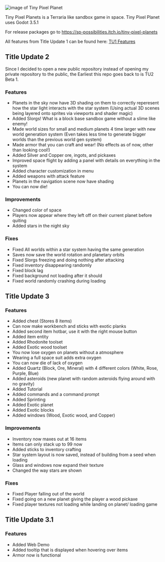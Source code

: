 ![image of Tiny Pixel Planet](https://img.itch.zone/aW1hZ2UvMTY1NzQ3Mi8xMjE1NTQ2Ni5wbmc=/original/sou%2Fzh.png)

Tiny Pixel Planets is a Terraria like sandbox game in space. 
Tiny Pixel Planet uses Godot 3.5.1

For release packages go to https://sp-possibilities.itch.io/tiny-pixel-planets

All features from Title Update 1 can be found here: [TU1 Features](https://sp-possibilities.itch.io/tiny-pixel-planets/devlog/422986/tiny-pixel-planets-major-update)

## Title Update 2
Since I decided to open a new public repository instead of opening my private repository to the public, the Earliest this repo goes back to is TU2 Beta 1.

### Features
- Planets in the sky now have 3D shading on them to correctly reperesent how the star light interacts with the star system (Using actual 3D scenes being layered onto sprites via viewports and shader magic)
- Added Slorgs! What is a block base sandbox game without a slime like enemy!
- Made world sizes for small and medium planets 4 time larger with new world generation system (Even takes less time to generate bigger worlds than the previous world gen system)
- Made armor that you can craft and wear! (No effects as of now, other than looking cool!)
- Added Silver and Copper ore, ingots, and pickaxes
- Improved space flight by adding a panel with details on everything in the system
- Added character customization in menu
- Added weapons with attack feature
- Planets in the navigation scene now have shading
- You can now die!

### Improvements
- Changed color of space
- Players now appear where they left off on their current planet before quiting
- Added stars in the night sky

### Fixes
- Fixed All worlds within a star system having the same generation
- Saves now save the world rotation and planetary orbits
- Fixed Slorgs freezing and doing nothing after attacking
- Fixed inventory disappearing randomly
- Fixed block lag
- Fixed background not loading after it should
- Fixed world randomly crashing during loading

## Title Update 3
### Features
- Added chest (Stores 8 items)
- Can now make workbench and sticks with exotic planks
- Added second item hotbar, use it with the right mouse button
- Added item entity
- Added Rhodonite toolset
- Added Exotic wood toolset
- You now lose oxygen on planets without a atmosphere
- Wearing a full space suit adds extra oxygen
- You can now die of lack of oxygen
- Added Quartz (Block, Ore, Mineral) with 4 different colors (White, Rose, Purple, Blue)
- Added asteroids (new planet with random asteroids flying around with no gravity)
- Added Tutorial 
- Added commands and a command prompt
- Added Sprinting
- Added Exotic planet
- Added Exotic blocks
- Added windows (Wood, Exotic wood, and Copper)

### Improvements
- Inventory now maxes out at 16 items
- Items can only stack up to 99 now
- Added sticks to inventory crafting
- Star system layout is now saved, instead of building from a seed when loading
- Glass and windows now expand their texture
- Changed the way stars are shown

### Fixes
- Fixed Player falling out of the world
- Fixed going on a new planet giving the player a wood pickaxe
- Fixed player textures not loading while landing on planet/ loading game

## Title Update 3.1
### Features
- Added Web Demo
- Added tooltip that is displayed when hovering over items
- Armor now is functional